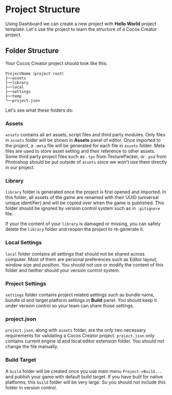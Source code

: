 # Project Structure

Using Dashboard we can create a new project with **Hello World** project template. Let's use the project to learn the structure of a Cocos Creator project.

## Folder Structure

Your Cocos Creator project should look like this:

```
ProjectName（project root）
├──assets
├──library
├──local
├──settings
├──temp
└──project.json
```

Let's see what these folders do:

### Assets

`assets` contains all art assets, script files and third party modules. Only files in `assets` folder will be shown in **Assets** panel of editor. Once imported to the project, a `.meta` file will be generated for each file in `assets` folder. Meta files are used to store asset setting and their reference to other assets. Some third party project files such as `.tps` from TexturePacker, or `.psd` from Photoshop should be put outside of `assets` since we won't use them directly in our project.

### Library

`library` folder is generated once the project is first opened and imported. In this folder, all assets of the game are renamed with their UUID (universal unique identifier) and will be copied over when the game is published. This folder should be ignored by version control system such as in `.gitignore` file.

If your the content of your `library` is damaged or missing, you can safely delete the `library` folder and reopen the project to re-generate it.


### Local Settings

`local` folder contains all settings that should not be shared across computer. Most of them are personal preferences such as Editor layout, window size and position. You should not use or modify the content of this folder and neither should your version control system.

### Project Settings

`settings` folder contains project related settings such as bundle name, bundle id and target platform settings in **Build** panel. You should keep it under version control so your team can share those settings.

### project.json

`project.json`, along with `assets` folder, are the only two necessary requirements for validating a Cocos Creator project. `project.json` only contains current engine id and local editor extension folder. You should not change the file manually.

### Build Target

A `build` folder will be created once you use main menu `Project->Build...` and publish your game with default build target. If you have built for native platforms, this `build` folder will be very large. So you should not include this folder in version control.